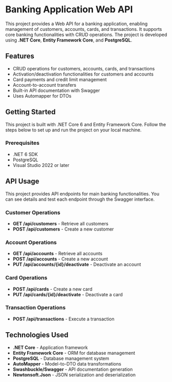 # Banking Application Web API
This project provides a Web API for a banking application, enabling management of customers, accounts, cards, and transactions. It supports core banking functionalities with CRUD operations. The project is developed using **.NET Core**, **Entity Framework Core**, and **PostgreSQL**.

## Features
* CRUD operations for customers, accounts, cards, and transactions
* Activation/deactivation functionalities for customers and accounts
* Card payments and credit limit management
* Account-to-account transfers
* Built-in API documentation with Swagger
* Uses Automapper for DTOs

## Getting Started
This project is built with .NET Core 6 and Entity Framework Core. Follow the steps below to set up and run the project on your local machine.

### Prerequisites
* .NET 6 SDK
* PostgreSQL
* Visual Studio 2022 or later

## API Usage
This project provides API endpoints for main banking functionalities. You can see details and test each endpoint through the Swagger interface.

### Customer Operations
* **GET /api/customers** - Retrieve all customers
* **POST /api/customers** - Create a new customer

### Account Operations
* **GET /api/accounts** - Retrieve all accounts
* **POST /api/accounts** - Create a new account
* **PUT /api/accounts/{id}/deactivate** - Deactivate an account

### Card Operations
* **POST /api/cards** - Create a new card
* **PUT /api/cards/{id}/deactivate** - Deactivate a card

### Transaction Operations
* **POST /api/transactions** - Execute a transaction


## Technologies Used
* **.NET Core** - Application framework
* **Entity Framework Core** - ORM for database management
* **PostgreSQL** - Database management system
* **AutoMapper** - Model-to-DTO data transformations
* **Swashbuckle/Swagger** - API documentation generation
* **Newtonsoft.Json** - JSON serialization and deserialization